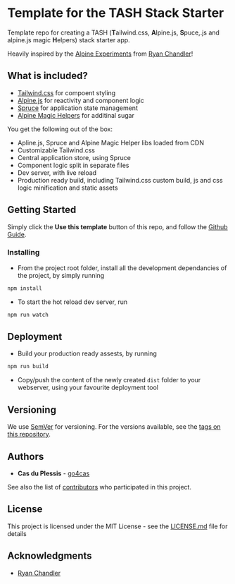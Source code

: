 # Template for the TASH Stack Starter

Template repo for creating a TASH (**T**ailwind.css, **A**lpine.js, **S**puce,.js and alpine.js magic **H**elpers) stack starter app.

Heavily inspired by the [Alpine Experiments](https://github.com/ryangjchandler/alpine-experiments) from [Ryan Chandler](https://github.com/ryangjchandler)!

## What is included?
* [Tailwind.css](https://tailwindcss.com) for compoent styling
* [Alpine.js](https://github.com/alpinejs/alpine) for reactivity and component logic
* [Spruce](https://github.com/ryangjchandler/spruce) for application state management
* [Alpine Magic Helpers](https://github.com/KevinBatdorf/alpine-magic-helpers) for additinal sugar

You get the following out of the box:
* Apline.js, Spruce and Alpine Magic Helper libs loaded from CDN
* Customizable Tailwind.css
* Central application store, using Spruce
* Component logic split in separate files
* Dev server, with live reload
* Production ready build, including Tailwind.css custom build, js and css logic minification and static assets


## Getting Started

Simply click the **Use this template** button of this repo, and follow the [Github Guide](https://docs.github.com/en/github/creating-cloning-and-archiving-repositories/creating-a-repository-from-a-template).


### Installing

* From the project root folder, install all the development dependancies of the project, by simply running
```bash
npm install
```
* To start the hot reload dev server, run
```bash
npm run watch
```

## Deployment

* Build your production ready assests, by running
```bash
npm run build
```
* Copy/push the content of the newly created `dist` folder to your webserver, using your favourite deployment tool

## Versioning

We use [SemVer](http://semver.org/) for versioning. For the versions available, see the [tags on this repository](https://github.com/go4cas/tash-starter-template/tags).

## Authors

* **Cas du Plessis** - [go4cas](https://github.com/go4cas)

See also the list of [contributors](https://github.com/go4cas/CONTRIBUTORS.md) who participated in this project.

## License

This project is licensed under the MIT License - see the [LICENSE.md](LICENSE.md) file for details

## Acknowledgments

* [Ryan Chandler](https://github.com/ryangjchandler)
